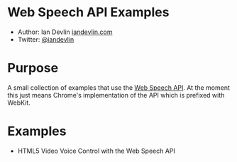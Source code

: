 Web Speech API Examples
=======================

- Author: Ian Devlin [iandevlin.com](http://iandevlin.com)
- Twitter: [@iandevlin](http://twitter.com/iandevlin)


Purpose
=======

A small collection of examples that use the [Web Speech API](https://dvcs.w3.org/hg/speech-api/raw-file/tip/speechapi.html).
At the moment this just means Chrome's implementation of the API which is prefixed with WebKit.

Examples
========

- HTML5 Video Voice Control with the Web Speech API